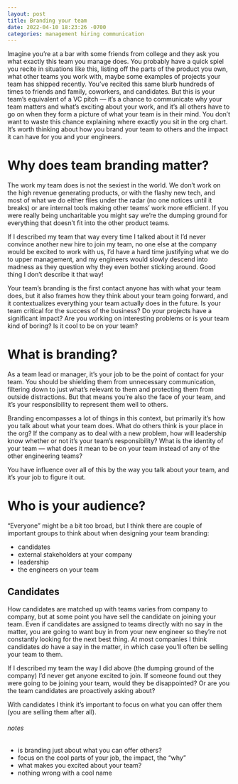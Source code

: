 ```yaml
---
layout: post
title: Branding your team
date: 2022-04-10 18:23:26 -0700
categories: management hiring communication
---
```


Imagine you’re at a bar with some friends from college and they ask you what exactly this team you manage does. You probably have a quick spiel you recite in situations like this, listing off the parts of the product you own, what other teams you work with, maybe some examples of projects your team has shipped recently. You’ve recited this same blurb hundreds of times to friends and family, coworkers, and candidates. But this is your team’s equivalent of a VC pitch — it’s a chance to communicate why your team matters and what’s exciting about your work, and it’s all others have to go on when they form a picture of what your team is in their mind. You don’t want to waste this chance explaining where exactly you sit in the org chart. It’s worth thinking about how you brand your team to others and the impact it can have for you and your engineers.

# Why does team branding matter?

The work my team does is not the sexiest in the world. We don’t work on the high revenue generating products, or with the flashy new tech, and most of what we do either flies under the radar (no one notices until it breaks) or are internal tools making other teams’ work more efficient. If you were really being uncharitable you might say we’re the dumping ground for everything that doesn’t fit into the other product teams.

If I described my team that way every time I talked about it I’d never convince another new hire to join my team, no one else at the company would be excited to work with us, I’d have a hard time justifying what we do to upper management, and my engineers would slowly descend into madness as they question why they even bother sticking around. Good thing I don’t describe it that way!

Your team’s branding is the first contact anyone has with what your team does, but it also frames how they think about your team going forward, and it contextualizes everything your team actually does in the future. Is your team critical for the success of the business? Do your projects have a significant impact? Are you working on interesting problems or is your team kind of boring? Is it cool to be on your team?

# What is branding?

As a team lead or manager, it’s your job to be the point of contact for your team. You should be shielding them from unnecessary communication, filtering down to just what’s relevant to them and protecting them from outside distractions. But that means you’re also the face of your team, and it’s your responsibility to represent them well to others.

Branding encompasses a lot of things in this context, but primarily it’s how you talk about what your team does. What do others think is your place in the org? If the company as to deal with a new problem, how will leadership know whether or not it’s your team’s responsibility? What is the identity of your team — what does it mean to be on your team instead of any of the other engineering teams?

You have influence over all of this by the way you talk about your team, and it’s your job to figure it out.

# Who is your audience?

“Everyone” might be a bit too broad, but I think there are couple of important groups to think about when designing your team branding:

- candidates
- external stakeholders at your company
- leadership
- the engineers on your team

## Candidates

How candidates are matched up with teams varies from company to company, but at some point you have sell the candidate on joining your team. Even if candidates are assigned to teams directly with no say in the matter, you are going to want buy in from your new engineer so they’re not constantly looking for the next best thing. At most companies I think candidates *do* have a say in the matter, in which case you’ll often be selling your team to them.

If I described my team the way I did above (the dumping ground of the company) I’d never get anyone excited to join. If someone found out they were going to be joining your team, would they be disappointed? Or are you the team candidates are proactively asking about?

With candidates I think it’s important to focus on what you can offer them (you are selling them after all). 


###### notes

- is branding just about what you can offer others?
- focus on the cool parts of your job, the impact, the “why”
- what makes you excited about your team?
- nothing wrong with a cool name











